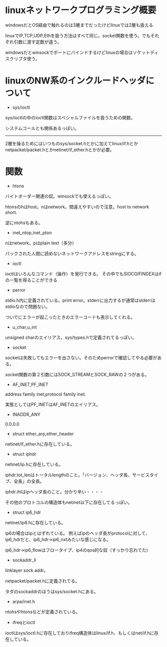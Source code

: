 # linuxネットワークプログラミング概要

windowsだとOS経由で触れるのは3層までだったけどlinuxでは2層も扱える.

linuxでIP,TCP,UDP,Ethを扱う方法はすべて同じ。socket関数を使う。でもそれぞれ引数に渡す定数が違う。

windowsだとwinsockでポートにバインドするけどlinuxの場合はソケットディスクリプタ使う。

# linuxのNW系のインクルードヘッダについて

* sys/ioctl

sys/ioctlの中のioctl関数はスペシャルファイルを扱うための関数。

システムコールとも関係あるっぽい。

___
2層を操るためにはいつものsys/socket.hとかに加えてlinux/if.hとかnetpacket/packet.hとかnetinet/if_ether.hとかが必要。

# 関数

* htons

バイトオーダー関連の奴。winsockでも使えるっぽい。

htonsのhはhost。nはnetwork。間違えやすいので注意。host to network short.

逆にntohsもある。


* inet\_ntop,inet\_pton

nはnetwork。pはplain text（多分）

パックされた人間に読めないネットワークアドレスをstringにする。

* ioctl

ioctlはいろんなコマンド（操作）を発行できる。
その中でもSIOCGIFINDEXはifの一覧を得ることができる

* perror

stdio.h内に定義されている。print error。stderrに出力するが通常はstderrはstdioなので問題ない。

ついでにエラーが起こったときのエラーコードも表示してくれる。

* u\_char,u\_int

unsigned charのエイリアス。sys/types.hで定義されてるっぽい。

* socket

socketは失敗してもエラーを出さない。そのためperrorで確認してやる必要がある。

socket関数の第２引数にはSOCK\_STREAMとSOCK\_RAWの２つがある。

* AF\_INET,PF\_INET

address family inet,protocol family inet.

実態としてはPF\_INETはAF\_INETのエイリアス。

* INADDR\_ANY

0.0.0.0

* struct ether\_arp,ether\_header

netinet/if\_ether.hに存在している。

* struct iphdr

netinet/ip.hに存在している。

iphdr.tot\_lenはトータルlengthのこと。「バージョン、ヘッダ長、サービスタイプ、全長」の全長。

iphdr.ihlはipヘッダ長のこと。分かり辛い・・・・

その他のプロトコルの構造体もnetinet以下に存在してるっぽい。

* struct ip6\_hdr

netinet/ip6.hに存在している。

ip6の場合はipとはずれている。
例えばipのヘッダ長がprotocolに対して、ip6\_hdrだと、ip6\_hdr->ip6_nxtみたいな感じになる。

ip6\_hdr->ip6\_flowはフロータイプ、ip4のqos的な奴（すっかり忘れてた)

* sockaddr_ll

linklayer sock addr。

netpacket/packet.hに定義されてる。

タダのsockaddrのほうはsys/socket.hにある。

* arpa/inet.h

ntohsやhtonsなどが定義されている。

* ifreqとioctl

ioctlはsys/ioctl.hに存在しておりifreq構造体はlinux/if.h、もしくはnet/if.hに存在している。